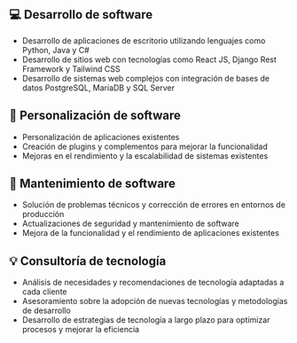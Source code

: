 ## 💻 Desarrollo de software

- Desarrollo de aplicaciones de escritorio utilizando lenguajes como Python, Java y C#
- Desarrollo de sitios web con tecnologías como React JS, Django Rest Framework y Tailwind CSS
- Desarrollo de sistemas web complejos con integración de bases de datos PostgreSQL, MariaDB y SQL Server

## 🔧 Personalización de software

- Personalización de aplicaciones existentes
- Creación de plugins y complementos para mejorar la funcionalidad
- Mejoras en el rendimiento y la escalabilidad de sistemas existentes

## 🔩 Mantenimiento de software

- Solución de problemas técnicos y corrección de errores en entornos de producción
- Actualizaciones de seguridad y mantenimiento de software
- Mejora de la funcionalidad y el rendimiento de aplicaciones existentes

## 💡 Consultoría de tecnología

- Análisis de necesidades y recomendaciones de tecnología adaptadas a cada cliente
- Asesoramiento sobre la adopción de nuevas tecnologías y metodologías de desarrollo
- Desarrollo de estrategias de tecnología a largo plazo para optimizar procesos y mejorar la eficiencia
